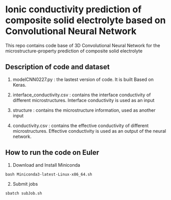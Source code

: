 # Ionic conductivity prediction of composite solid electrolyte based on Convolutional Neural Network

This repo contains code base of 3D Convolutional Neural Network for the microstructure-property prediction of composite solid electrolyte

## Description of code and dataset
1. modelCNN0227.py : the lastest version of code. It is built Based on Keras. 

2. interface_conductivity.csv : contains the interface conductivity of different microstructures. Interface conductivity is used as an input

3. structure : contains the microstructure information, used as another input

4. conductivity.csv : contains the effective conductivity of different microstructures. Effective conductivity is used as an output of the neural network.

## How to run the code on Euler
1. Download and Install Miniconda
```
bash Miniconda3-latest-Linux-x86_64.sh
```
2. Submit jobs
```
sbatch subJob.sh
```
